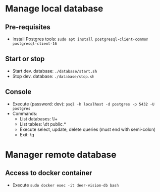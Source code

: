 # Manage local database
## Pre-requisites
* Install Postgres tools: `sudo apt install postgresql-client-common postgresql-client-16`

## Start or stop
* Start dev. database: `./database/start.sh`
* Stop dev. database: `./database/stop.sh`

## Console
* Execute (password: dev): `psql -h localhost -d postgres -p 5432 -U postgres`
* Commands:
  * List databases: \l+
  * List tables: \dt public.* 
  * Execute select, update, delete queries (must end with semi-colon) 
  * Exit: \q

# Manager remote database
## Access to docker container
* Execute `sudo docker exec -it deer-vision-db bash`
